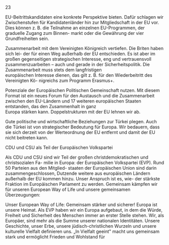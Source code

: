  
23 
 
EU-Beitrittskandidaten eine konkrete Perspektive bieten. Dafür schlagen wir  
Zwischenstufen für Kandidatenländer hin zur Mitgliedschaft in der EU vor. Dies können 
z. B. die Teilnahme an einzelnen EU-Programmen, der graduelle Zugang zum Binnen-
markt oder die Gewährung der vier Grundfreiheiten sein. 
 
Zusammenarbeit mit dem Vereinigten Königreich vertiefen. Die Briten haben sich lei-
der für einen Weg außerhalb der EU entschieden. Es ist aber im großen gegenseitigen 
strategischen Interesse, eng und vertrauensvoll zusammenzuarbeiten – auch und gerade 
in der Sicherheitspolitik. Die Zusammenarbeit muss stets dem langfristigen  
europäischen Interesse dienen, das gilt z. B. für den Wiederbeitritt des Vereinigten Kö-
nigreichs zum Programm Erasmus+. 
 
Potenziale der Europäischen Politischen Gemeinschaft nutzen. Mit diesem Format ist 
ein neues Forum für den Austausch und die Zusammenarbeit zwischen den EU-Ländern 
und 17 weiteren europäischen Staaten entstanden, das den Zusammenhalt in ganz  
Europa stärken kann. Doppelstrukturen mit der EU lehnen wir ab. 
 
Gute politische und wirtschaftliche Beziehungen zur Türkei plegen. Auch die Türkei 
ist von strategischer Bedeutung für Europa. Wir bedauern, dass sie sich derzeit von der 
Werteordnung der EU entfernt und damit der EU nicht beitreten kann. 
 
 
CDU und CSU als Teil der Europäischen Volkspartei 
 
Als CDU und CSU sind wir Teil der großen christdemokratischen und christsozialen Fa-
milie in Europa: der Europäischen Volkspartei (EVP). Rund 50 Parteien aus den Mitglied-
staaten der Europäischen Union sind darin zusammengeschlossen, Dutzende weitere 
aus europäischen Ländern außerhalb der EU kommen hinzu. Unser Anspruch ist es, wie-
der stärkste Fraktion im Europäischen Parlament zu werden. Gemeinsam kämpfen wir 
für unseren European Way of Life und unsere gemeinsamen Überzeugungen: 
 
Unser European Way of Life: Gemeinsam stärker und sicherer! 
Europa ist unsere Heimat. Als EVP haben wir ein Europa aufgebaut, in dem die Würde, 
Freiheit und Sicherheit des Menschen immer an erster Stelle stehen. Wir, als Europäer, 
sind mehr als die Summe unserer nationalen Identitäten. Unsere Geschichte, unser Erbe, 
unsere jüdisch-christlichen Wurzeln und unsere kulturelle Vielfalt definieren uns. „In 
Vielfalt geeint" macht uns gemeinsam stark und ermöglicht Frieden und Wohlstand für 
